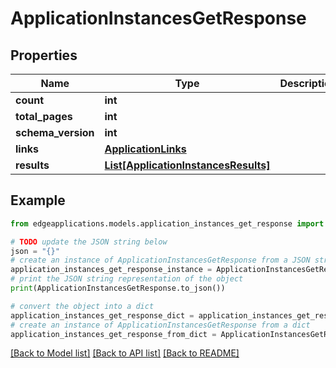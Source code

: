 # ApplicationInstancesGetResponse


## Properties

Name | Type | Description | Notes
------------ | ------------- | ------------- | -------------
**count** | **int** |  | 
**total_pages** | **int** |  | 
**schema_version** | **int** |  | 
**links** | [**ApplicationLinks**](ApplicationLinks.md) |  | 
**results** | [**List[ApplicationInstancesResults]**](ApplicationInstancesResults.md) |  | 

## Example

```python
from edgeapplications.models.application_instances_get_response import ApplicationInstancesGetResponse

# TODO update the JSON string below
json = "{}"
# create an instance of ApplicationInstancesGetResponse from a JSON string
application_instances_get_response_instance = ApplicationInstancesGetResponse.from_json(json)
# print the JSON string representation of the object
print(ApplicationInstancesGetResponse.to_json())

# convert the object into a dict
application_instances_get_response_dict = application_instances_get_response_instance.to_dict()
# create an instance of ApplicationInstancesGetResponse from a dict
application_instances_get_response_from_dict = ApplicationInstancesGetResponse.from_dict(application_instances_get_response_dict)
```
[[Back to Model list]](../README.md#documentation-for-models) [[Back to API list]](../README.md#documentation-for-api-endpoints) [[Back to README]](../README.md)



